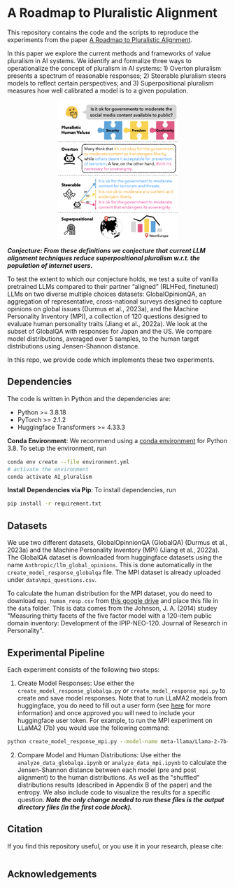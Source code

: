 # A Roadmap to Pluralistic Alignment 
This repository contains the code and the scripts to reproduce the experiments from the paper
[A Roadmap to Pluralistic Alignment](). 

In this paper we explore the current methods and frameworks of value pluralism in AI systems. We identify and formalize three ways to operationalize the concept of pluralism in AI systems: 1) Overton pluralism presents a spectrum of reasonable responses; 2) Steerable pluralism steers models to reflect certain perspectives; and 3) Superpositional pluralism measures how well calibrated a model is to a given population. 

<p align="center">
<img src="ai_pluralism_fig.png" width="275">
</p>

***Conjecture: From these definitions we conjecture that current LLM alignment techniques reduce superpositional pluralism w.r.t. the population of internet users.*** 

To test the extent to which our conjecture holds, we test a suite of vanilla pretrained LLMs compared to their partner “aligned” (RLHFed, finetuned) LLMs on two diverse multiple choices datasets: GlobalOpinionQA, an aggregation of representative, cross-national surveys designed to capture opinions on global issues (Durmus et al., 2023a), and the Machine Personality Inventory (MPI), a collection of 120 questions designed to evaluate human personality traits (Jiang et al., 2022a). We look at the subset of GlobalQA with responses for Japan and the US. We compare model distributions, averaged over 5 samples, to the human target distributions using Jensen-Shannon distance.

In this repo, we provide code which implements these two experiments.

## Dependencies
The code is written in Python and the dependencies are:
- Python >= 3.8.18
- PyTorch >= 2.1.2
- Huggingface Transformers >= 4.33.3

**Conda Environment**:
We recommend using a [conda environment](https://docs.conda.io/en/latest/miniconda.html)
for Python 3.8.
To setup the environment, run
```bash
conda env create --file environment.yml
# activate the environment
conda activate AI_pluralism
```
**Install Dependencies via Pip**:
To install dependencies, run
```bash
pip install -r requirement.txt
```
## Datasets
We use two different datasets, GlobalOpinnionQA (GlobalQA) (Durmus et al., 2023a) and the Machine Personality Inventory (MPI) (Jiang et al., 2022a). The GlobalQA dataset is downloaded from huggingface datasets using the name `Anthropic/llm_global_opinions`. This is done automatically in the `create_model_response_globalqa` file. The MPI dataset is already uploaded under `data\mpi_questions.csv`.

To calculate the human distribution for the MPI dataset, you do need to download `mpi_human_resp.csv` from [this google drive](https://drive.google.com/file/d/1MOE4y_nGJiYU_vxCqnWSiYIKCk-dqPJE/view?usp=sharing) and place this file in the `data` folder. This is data comes from the Johnson, J. A. (2014) studey "Measuring thirty facets of the five factor model with a 120-item public domain inventory: Development of the IPIP-NEO-120. Journal of Research in Personality". 

## Experimental Pipeline
Each experiment consists of the following two steps:

1. Create Model Responses: Use either the `create_model_response_globalqa.py` or `create_model_response_mpi.py` to create and save model responses. Note that to run LLaMA2 models from huggingface, you do need to fill out a user form (see [here](https://huggingface.co/meta-llama) for more information) and once approved you will need to include your huggingface user token. For example, to run the MPI experiment on LLaMA2 (7b) you would use the following command:
   
```bash
python create_model_response_mpi.py --model-name meta-llama/Llama-2-7b-hf --model llama2_7b_mpi --huggingface_token <insert your token>
```
2. Compare Model and Human Distributions: Use either the `analyze_data_globalqa.ipynb` or `analyze_data_mpi.ipynb` to calculate the Jensen-Shannon distance between each model (pre and post alignment) to the human distributions. As well as the "shuffled" distributions results (described in Appendix B of the paper) and the entropy. We also include code to visualize the results for a specific question. ***Note the only change needed to run these files is the output directory files (in the first code block).*** 

## Citation
If you find this repository useful, or you use it in your research, please cite:
```

```
    
## Acknowledgements

